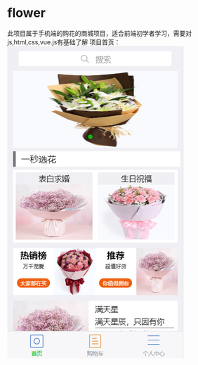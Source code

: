 # flower
此项目属于手机端的购花的商城项目，适合前端初学者学习，需要对js,html,css,vue.js有基础了解
项目首页：![首页](https://github.com/qxh021314/flower/blob/master/static/homeImg.png)
